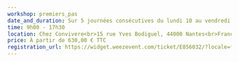 ```yaml
---
workshop: premiers_pas
date_and_duration: Sur 5 journées consécutives du lundi 10 au vendredi 14 octobre 2022
time: 9h00 - 17h30
location: Chez Convivere<br>15 rue Yves Bodiguel, 44000 Nantes<br>France
price: À partir de 630,00 € TTC
registration_url: https://widget.weezevent.com/ticket/E856032/?locale=fr-FR&width_auto=1
---
```

